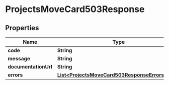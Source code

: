 

# ProjectsMoveCard503Response


## Properties

| Name | Type | Description | Notes |
|------------ | ------------- | ------------- | -------------|
|**code** | **String** |  |  [optional] |
|**message** | **String** |  |  [optional] |
|**documentationUrl** | **String** |  |  [optional] |
|**errors** | [**List&lt;ProjectsMoveCard503ResponseErrorsInner&gt;**](ProjectsMoveCard503ResponseErrorsInner.md) |  |  [optional] |



